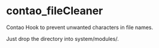 contao_fileCleaner
==================

Contao Hook to prevent unwanted characters in file names.

Just drop the directory into system/modules/.
